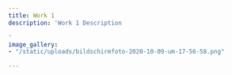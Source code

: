 ```yaml
---
title: Work 1
description: 'Work 1 Description

'
image_gallery:
- "/static/uploads/bildschirmfoto-2020-10-09-um-17-56-58.png"

---
```

